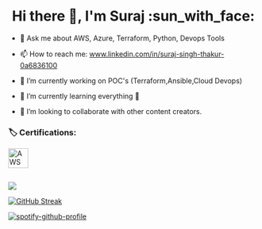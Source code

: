 <h1 align='center'> Hi there 👋, I'm Suraj :sun_with_face: </h1>


- 💬 Ask me about AWS, Azure, Terraform, Python, Devops Tools
- 📫 How to reach me: www.linkedin.com/in/suraj-singh-thakur-0a6836100

- 🔭 I’m currently working on POC's (Terraform,Ansible,Cloud Devops)
- 🌱 I’m currently learning everything :rofl:
- 👯 I’m looking to collaborate with other content creators.

### :label: Certifications:

[<img align="left" alt="AWS" width="40px" src="https://cdn.jsdelivr.net/npm/simple-icons@7.15.0/icons/amazonaws.svg" />][AWS]

<br />
<br />
<br />
<br />

<img src="https://github-readme-stats.vercel.app/api/top-langs?username=zluvsand&layout=compact&show_icons=true&theme=dark"/>

[![GitHub Streak](https://github-readme-streak-stats.herokuapp.com?user=sunsunny-hub&theme=highcontrast&hide_border=true)](https://git.io/streak-stats)


[![spotify-github-profile](https://spotify-github-profile.vercel.app/api/view?uid=31z7743rniagoafbzn6ku5u2i3wm&cover_image=true&theme=default&show_offline=false&bar_color_cover=true)](https://github.com/kittinan/spotify-github-profile)


[AWS]: https://www.credly.com/badges/78a1103c-ecf2-4a6c-9932-565bf2b6591e/public_url